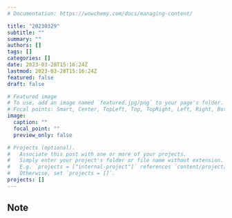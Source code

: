 ```yaml
---
# Documentation: https://wowchemy.com/docs/managing-content/

title: "20230329"
subtitle: ""
summary: ""
authors: []
tags: []
categories: []
date: 2023-03-28T15:16:24Z
lastmod: 2023-03-28T15:16:24Z
featured: false
draft: false

# Featured image
# To use, add an image named `featured.jpg/png` to your page's folder.
# Focal points: Smart, Center, TopLeft, Top, TopRight, Left, Right, BottomLeft, Bottom, BottomRight.
image:
  caption: ""
  focal_point: ""
  preview_only: false

# Projects (optional).
#   Associate this post with one or more of your projects.
#   Simply enter your project's folder or file name without extension.
#   E.g. `projects = ["internal-project"]` references `content/project/deep-learning/index.md`.
#   Otherwise, set `projects = []`.
projects: []
---
```


## Note


